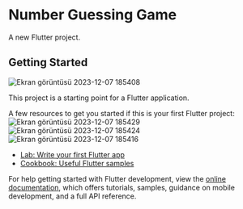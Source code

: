 # Number Guessing Game

A new Flutter project.

## Getting Started
![Ekran görüntüsü 2023-12-07 185408](https://github.com/emreyilldirrm/number_guessing_game/assets/149498114/7d35ad75-d0ab-46f6-8d36-5873cdb20b61)

This project is a starting point for a Flutter application.

A few resources to get you started if this is your first Flutter project:
![Ekran görüntüsü 2023-12-07 185429](https://github.com/emreyilldirrm/number_guessing_game/assets/149498114/d4af4f42-790c-4dde-ad5b-2a9003b6418e)
![Ekran görüntüsü 2023-12-07 185424](https://github.com/emreyilldirrm/number_guessing_game/assets/149498114/8f97e696-a5c9-409b-b19a-defbf50ae454)
![Ekran görüntüsü 2023-12-07 185416](https://github.com/emreyilldirrm/number_guessing_game/assets/149498114/b561ab23-32bc-4b46-b072-3f27b204ec55)

- [Lab: Write your first Flutter app](https://docs.flutter.dev/get-started/codelab)
- [Cookbook: Useful Flutter samples](https://docs.flutter.dev/cookbook)

For help getting started with Flutter development, view the
[online documentation](https://docs.flutter.dev/), which offers tutorials,
samples, guidance on mobile development, and a full API reference.
